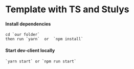 # Template with TS and Stulys

#### Install dependencies

    cd `our folder`
    then run `yarn`  or  `npm install`

#### Start dev-client locally

    `yarn start` or `npm run start`
